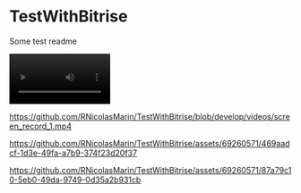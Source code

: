 # TestWithBitrise
Some test readme

<video src='videos/screen_record_1.mp4' width=180/> | <video src='videos/screen_record_2.mp4' width=180/>

https://github.com/RNicolasMarin/TestWithBitrise/blob/develop/videos/screen_record_1.mp4


https://github.com/RNicolasMarin/TestWithBitrise/assets/69260571/469aadcf-1d3e-49fa-a7b9-374f23d20f37



https://github.com/RNicolasMarin/TestWithBitrise/assets/69260571/87a79c10-5eb0-49da-9749-0d35a2b931cb

